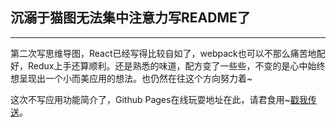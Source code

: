 ## 沉溺于猫图无法集中注意力写README了
---

第二次写思维导图，React已经写得比较自如了，webpack也可以不那么痛苦地配好，Redux上手还算顺利。还是熟悉的味道，配方变了一些些，不变的是心中始终想呈现出一个小而美应用的想法。也仍然在往这个方向努力着~

这次不写应用功能简介了，Github Pages在线玩耍地址在此，请君食用~[戳我传送](https://xdudu.github.io/mind-map_2018/)。